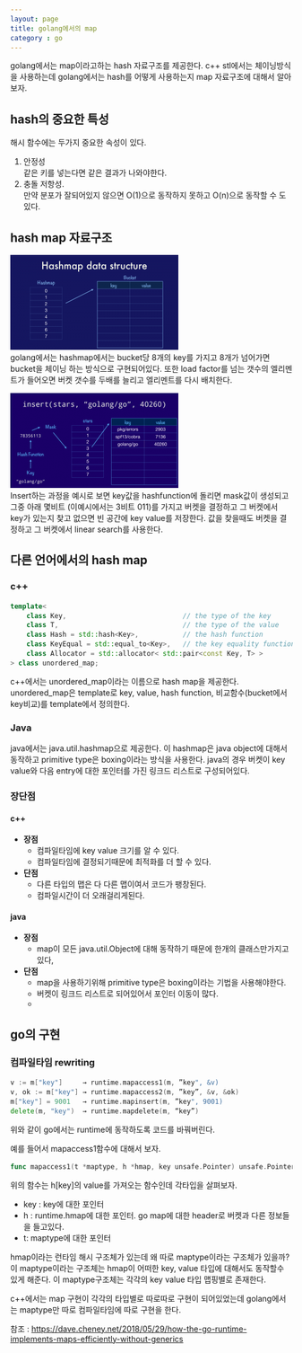 ```yaml
---
layout: page
title: golang에서의 map
category : go
---
```


golang에서는 map이라고하는 hash 자료구조를 제공한다. c++ stl에서는 체이닝방식을 사용하는데 golang에서는 hash를 어떻게 사용하는지 map 자료구조에 대해서 알아보자.

## hash의 중요한 특성

해시 함수에는 두가지 중요한 속성이 있다.

1. 안정성  
    같은 키를 넣는다면 같은 결과가 나와야한다.
2. 충돌 저항성.  
    만약 분포가 잘되어있지 않으면 O(1)으로 동작하지 못하고 O(n)으로 동작할 수 도 있다. 

## hash map 자료구조

![gomap](/img/Gocon-2018-Maps.021-300x169.png)  
golang에서는 hashmap에서는 bucket당 8개의 key를 가지고 8개가 넘어가면 bucket을 체이닝 하는 방식으로 구현되어있다.
또한 load factor를 넘는 갯수의 엘리멘트가 들어오면 버켓 갯수를 두배를 늘리고 엘리멘트를 다시 배치한다.

![insert예시](/img/Screen-Shot-2018-05-20-at-20.25.36-300x169.png)  
Insert하는 과정을 예시로 보면 key값을 hashfunction에 돌리면 mask값이 생성되고 그중 아래 몇비트 (이예시에서는 3비트 011)를 가지고 버켓을 결정하고 그 버켓에서 key가 있는지 찾고 없으면 빈 공간에 key value를 저장한다. 값을 찾을때도 버켓을 결정하고 그 버켓에서 linear search를 사용한다.

## 다른 언어에서의 hash map

### c++

```cpp
template<
    class Key,                             // the type of the key
    class T,                               // the type of the value
    class Hash = std::hash<Key>,           // the hash function
    class KeyEqual = std::equal_to<Key>,   // the key equality function
    class Allocator = std::allocator< std::pair<const Key, T> >
> class unordered_map;
```

c++에서는 unordered_map이라는 이름으로 hash map을 제공한다. unordered_map은 template로 key, value, hash function, 비교함수(bucket에서 key비교)를 template에서 정의한다.

### Java
java에서는 java.util.hashmap으로 제공한다. 이 hashmap은 java object에 대해서 동작하고 primitive type은 boxing이라는 방식을 사용한다. java의 경우 버켓이 key value와 다음 entry에 대한 포인터를 가진 링크드 리스트로 구성되어있다. 

### 장단점

#### c++
* **장점**
    * 컴파일타임에 key value 크기를 알 수 있다.
    * 컴파일타임에 결정되기때문에 최적화를 더 할 수 있다.
*  **단점**
    * 다른 타입의 맵은 다 다른 맵이여서 코드가 팽창된다.
    * 컴파일시간이 더 오래걸리게된다.
 
#### java

* **장점**
    * map이 모든 java.util.Object에 대해 동작하기 때문에 한개의 클래스만가지고있다,
* **단점**
    * map을 사용하기위해 primitive type은 boxing이라는 기법을 사용해야한다.
    * 버켓이 링크드 리스트로 되어있어서 포인터 이동이 많다.
    * 
## go의 구현

### 컴파일타임 rewriting

```go
v := m["key"]     → runtime.mapaccess1(m, ”key", &v)
v, ok := m["key"] → runtime.mapaccess2(m, ”key”, &v, &ok)
m["key"] = 9001   → runtime.mapinsert(m, ”key", 9001)
delete(m, "key")  → runtime.mapdelete(m, “key”)
```

위와 같이 go에서는 runtime에 동작하도록 코드를 바꿔버린다.

예를 들어서 mapaccess1함수에 대해서 보자.

```go
func mapaccess1(t *maptype, h *hmap, key unsafe.Pointer) unsafe.Pointer
```

위의 함수는 h[key]의 value를 가져오는 함수인데 각타입을 살펴보자.
* key : key에 대한 포인터
* h : runtime.hmap에 대한 포인터. go map에 대한 header로 버켓과 다른 정보들을 들고있다.
* t: maptype에 대한 포인터

hmap이라는 런타임 해시 구조체가 있는데 왜 따로 maptype이라는 구조체가 있을까? 이 maptype이라는 구조체는 hmap이 어떠한 key, value 타입에 대해서도 동작할수 있게 해준다.
이 maptype구조체는 각각의 key value 타입 맵핑별로 존재한다.

c++에서는 map 구현이 각각의 타입별로 따로따로 구현이 되어있었는데 golang에서는 maptype만 따로 컴파일타임에 따로 구현을 한다.





참조 : https://dave.cheney.net/2018/05/29/how-the-go-runtime-implements-maps-efficiently-without-generics